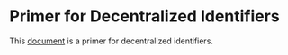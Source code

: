 # Primer for Decentralized Identifiers

This [document](https://w3c-ccg.github.io/did-primer/) is a primer for decentralized identifiers.

